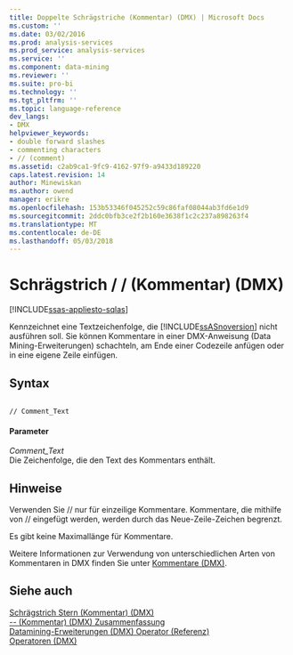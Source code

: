 ```yaml
---
title: Doppelte Schrägstriche (Kommentar) (DMX) | Microsoft Docs
ms.custom: ''
ms.date: 03/02/2016
ms.prod: analysis-services
ms.prod_service: analysis-services
ms.service: ''
ms.component: data-mining
ms.reviewer: ''
ms.suite: pro-bi
ms.technology: ''
ms.tgt_pltfrm: ''
ms.topic: language-reference
dev_langs:
- DMX
helpviewer_keywords:
- double forward slashes
- commenting characters
- // (comment)
ms.assetid: c2ab9ca1-9fc9-4162-97f9-a9433d189220
caps.latest.revision: 14
author: Minewiskan
ms.author: owend
manager: erikre
ms.openlocfilehash: 153b53346f045252c59c86faf08044ab3fd6e1d9
ms.sourcegitcommit: 2ddc0bfb3ce2f2b160e3638f1c2c237a898263f4
ms.translationtype: MT
ms.contentlocale: de-DE
ms.lasthandoff: 05/03/2018
---
```

# <a name="double-slash-comment-dmx"></a>Schrägstrich / / (Kommentar) (DMX)
[!INCLUDE[ssas-appliesto-sqlas](../includes/ssas-appliesto-sqlas.md)]

  Kennzeichnet eine Textzeichenfolge, die [!INCLUDE[ssASnoversion](../includes/ssasnoversion-md.md)] nicht ausführen soll. Sie können Kommentare in einer DMX-Anweisung (Data Mining-Erweiterungen) schachteln, am Ende einer Codezeile anfügen oder in eine eigene Zeile einfügen.  
  
## <a name="syntax"></a>Syntax  
  
```  
  
// Comment_Text   
```  
  
#### <a name="parameters"></a>Parameter  
 *Comment_Text*  
 Die Zeichenfolge, die den Text des Kommentars enthält.  
  
## <a name="remarks"></a>Hinweise  
 Verwenden Sie // nur für einzeilige Kommentare. Kommentare, die mithilfe von // eingefügt werden, werden durch das Neue-Zeile-Zeichen begrenzt.  
  
 Es gibt keine Maximallänge für Kommentare.  
  
 Weitere Informationen zur Verwendung von unterschiedlichen Arten von Kommentaren in DMX finden Sie unter [Kommentare &#40;DMX&#41;](../dmx/comments-dmx.md).  
  
## <a name="see-also"></a>Siehe auch  
 [Schrägstrich Stern &#40;Kommentar&#41; &#40;DMX&#41;](../dmx/slash-star-comment-dmx.md)   
 [-- &#40;Kommentar&#41; &#40;DMX&#41; Zusammenfassung](../dmx/comment-dmx-summary.md)   
 [Datamining-Erweiterungen &#40;DMX&#41; Operator (Referenz)](../dmx/data-mining-extensions-dmx-operator-reference.md)   
 [Operatoren &#40;DMX&#41;](../dmx/operators-dmx.md)  
  
  
